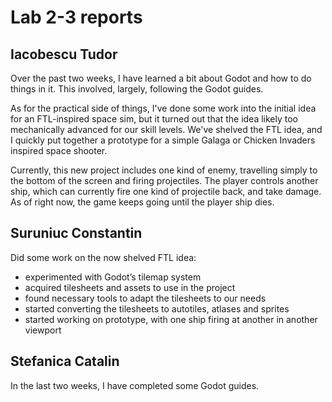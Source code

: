 # Lab 2-3 reports

## Iacobescu Tudor
Over the past two weeks, I have learned a bit about Godot and how to do things in it. This involved, largely, following the Godot guides.

As for the practical side of things, I've done some work into the initial idea for an FTL-inspired space sim, but it turned out that the idea likely too mechanically advanced for our skill levels. We've shelved the FTL idea, and I quickly put together a prototype for a simple Galaga or Chicken Invaders inspired space shooter.

Currently, this new project includes one kind of enemy, travelling simply to the bottom of the screen and firing projectiles. The player controls another ship, which can currently fire one kind of projectile back, and take damage. As of right now, the game keeps going until the player ship dies.

## Suruniuc Constantin
Did some work on the now shelved FTL idea:
- experimented with Godot’s tilemap system
- acquired tilesheets and assets to use in the project
- found necessary tools to adapt the tilesheets to our needs
- started converting the tilesheets to autotiles, atlases and sprites
- started working on prototype, with one ship firing at another in another viewport

## Stefanica Catalin
In the last two weeks, I have completed some Godot guides.
